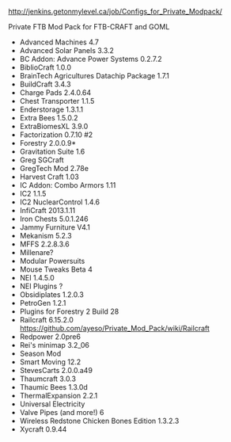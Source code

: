 http://jenkins.getonmylevel.ca/job/Configs_for_Private_Modpack/

Private FTB Mod Pack for FTB-CRAFT and GOML

* Advanced Machines  4.7
* Advanced Solar Panels  3.3.2
* BC Addon: Advance Power Systems  0.2.7.2
* BiblioCraft	1.0.0
* BrainTech Agricultures Datachip Package	1.7.1
* BuildCraft	3.4.3
* Charge Pads	2.4.0.64
* Chest Transporter	1.1.5
* Enderstorage	1.3.1.1
* Extra Bees	1.5.0.2
* ExtraBiomesXL	3.9.0
* Factorization	0.7.10 #2
* Forestry	2.0.0.9*
* Gravitation Suite	1.6
* Greg SGCraft		
* GregTech Mod	2.78e
* Harvest Craft	1.03
* IC Addon: Combo Armors	1.11
* IC2	1.1.5
* IC2 NuclearControl	1.4.6
* InfiCraft	2013.1.11
* Iron Chests	5.0.1.246
* Jammy Furniture	V4.1
* Mekanism	5.2.3
* MFFS	2.2.8.3.6
* Millenare?	
* Modular Powersuits	
* Mouse Tweaks	Beta 4
* NEI	1.4.5.0
* NEI Plugins	?
* Obsidiplates	1.2.0.3
* PetroGen	1.2.1
* Plugins for Forestry 2	Build 28
* Railcraft	6.15.2.0 https://github.com/ayeso/Private_Mod_Pack/wiki/Railcraft
* Redpower	2.0pre6
* Rei's minimap	3.2_06
* Season Mod	
* Smart Moving	12.2
* StevesCarts	2.0.0.a49
* Thaumcraft	3.0.3
* Thaumic Bees	1.3.0d
* ThermalExpansion	2.2.1
* Universal Electricity	
* Valve Pipes (and more!)	6
* Wireless Redstone Chicken Bones Edition	1.3.2.3
* Xycraft	0.9.44
